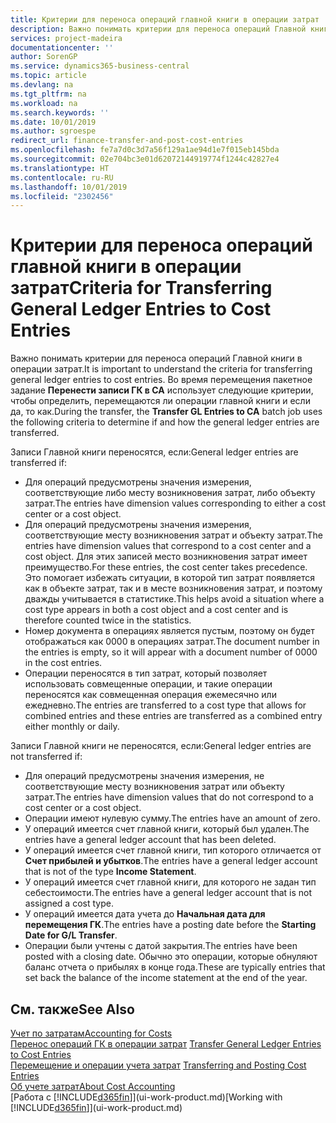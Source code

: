 ```yaml
---
title: Критерии для переноса операций главной книги в операции затрат | Документация Майкрософт
description: Важно понимать критерии для переноса операций Главной книги в операции затрат. Во время перемещения пакетное задание **Перенести записи ГК в CA** использует следующие критерии, чтобы определить, перемещаются ли операции главной книги и если да, то как.
services: project-madeira
documentationcenter: ''
author: SorenGP
ms.service: dynamics365-business-central
ms.topic: article
ms.devlang: na
ms.tgt_pltfrm: na
ms.workload: na
ms.search.keywords: ''
ms.date: 10/01/2019
ms.author: sgroespe
redirect_url: finance-transfer-and-post-cost-entries
ms.openlocfilehash: fe7a7d0c3d7a56f129a1ae94d1e7f015eb145bda
ms.sourcegitcommit: 02e704bc3e01d62072144919774f1244c42827e4
ms.translationtype: HT
ms.contentlocale: ru-RU
ms.lasthandoff: 10/01/2019
ms.locfileid: "2302456"
---
```

# <a name="criteria-for-transferring-general-ledger-entries-to-cost-entries"></a><span data-ttu-id="28c9e-104">Критерии для переноса операций главной книги в операции затрат</span><span class="sxs-lookup"><span data-stu-id="28c9e-104">Criteria for Transferring General Ledger Entries to Cost Entries</span></span>
<span data-ttu-id="28c9e-105">Важно понимать критерии для переноса операций Главной книги в операции затрат.</span><span class="sxs-lookup"><span data-stu-id="28c9e-105">It is important to understand the criteria for transferring general ledger entries to cost entries.</span></span> <span data-ttu-id="28c9e-106">Во время перемещения пакетное задание **Перенести записи ГК в CA** использует следующие критерии, чтобы определить, перемещаются ли операции главной книги и если да, то как.</span><span class="sxs-lookup"><span data-stu-id="28c9e-106">During the transfer, the **Transfer GL Entries to CA** batch job uses the following criteria to determine if and how the general ledger entries are transferred.</span></span>  

<span data-ttu-id="28c9e-107">Записи Главной книги переносятся, если:</span><span class="sxs-lookup"><span data-stu-id="28c9e-107">General ledger entries are transferred if:</span></span>  

-   <span data-ttu-id="28c9e-108">Для операций предусмотрены значения измерения, соответствующие либо месту возникновения затрат, либо объекту затрат.</span><span class="sxs-lookup"><span data-stu-id="28c9e-108">The entries have dimension values corresponding to either a cost center or a cost object.</span></span>  
-   <span data-ttu-id="28c9e-109">Для операций предусмотрены значения измерения, соответствующие месту возникновения затрат и объекту затрат.</span><span class="sxs-lookup"><span data-stu-id="28c9e-109">The entries have dimension values that correspond to a cost center and a cost object.</span></span> <span data-ttu-id="28c9e-110">Для этих записей место возникновения затрат имеет преимущество.</span><span class="sxs-lookup"><span data-stu-id="28c9e-110">For these entries, the cost center takes precedence.</span></span> <span data-ttu-id="28c9e-111">Это помогает избежать ситуации, в которой тип затрат появляется как в объекте затрат, так и в месте возникновения затрат, и поэтому дважды учитывается в статистике.</span><span class="sxs-lookup"><span data-stu-id="28c9e-111">This helps avoid a situation where a cost type appears in both a cost object and a cost center and is therefore counted twice in the statistics.</span></span>  
-   <span data-ttu-id="28c9e-112">Номер документа в операциях является пустым, поэтому он будет отображаться как 0000 в операциях затрат.</span><span class="sxs-lookup"><span data-stu-id="28c9e-112">The document number in the entries is empty, so it will appear with a document number of 0000 in the cost entries.</span></span>  
-   <span data-ttu-id="28c9e-113">Операции переносятся в тип затрат, который позволяет использовать совмещенные операции, и такие операции переносятся как совмещенная операция ежемесячно или ежедневно.</span><span class="sxs-lookup"><span data-stu-id="28c9e-113">The entries are transferred to a cost type that allows for combined entries and these entries are transferred as a combined entry either monthly or daily.</span></span>  

<span data-ttu-id="28c9e-114">Записи Главной книги не переносятся, если:</span><span class="sxs-lookup"><span data-stu-id="28c9e-114">General ledger entries are not transferred if:</span></span>  

-   <span data-ttu-id="28c9e-115">Для операций предусмотрены значения измерения, не соответствующие месту возникновения затрат или объекту затрат.</span><span class="sxs-lookup"><span data-stu-id="28c9e-115">The entries have dimension values that do not correspond to a cost center or a cost object.</span></span>  
-   <span data-ttu-id="28c9e-116">Операции имеют нулевую сумму.</span><span class="sxs-lookup"><span data-stu-id="28c9e-116">The entries have an amount of zero.</span></span>  
-   <span data-ttu-id="28c9e-117">У операций имеется счет главной книги, который был удален.</span><span class="sxs-lookup"><span data-stu-id="28c9e-117">The entries have a general ledger account that has been deleted.</span></span>  
-   <span data-ttu-id="28c9e-118">У операций имеется счет главной книги, тип которого отличается от **Счет прибылей и убытков**.</span><span class="sxs-lookup"><span data-stu-id="28c9e-118">The entries have a general ledger account that is not of the type **Income Statement**.</span></span>  
-   <span data-ttu-id="28c9e-119">У операций имеется счет главной книги, для которого не задан тип себестоимости.</span><span class="sxs-lookup"><span data-stu-id="28c9e-119">The entries have a general ledger account that is not assigned a cost type.</span></span>  
-   <span data-ttu-id="28c9e-120">У операций имеется дата учета до **Начальная дата для перемещения ГК**.</span><span class="sxs-lookup"><span data-stu-id="28c9e-120">The entries have a posting date before the **Starting Date for G/L Transfer**.</span></span>  
-   <span data-ttu-id="28c9e-121">Операции были учтены с датой закрытия.</span><span class="sxs-lookup"><span data-stu-id="28c9e-121">The entries have been posted with a closing date.</span></span> <span data-ttu-id="28c9e-122">Обычно это операции, которые обнуляют баланс отчета о прибылях в конце года.</span><span class="sxs-lookup"><span data-stu-id="28c9e-122">These are typically entries that set back the balance of the income statement at the end of the year.</span></span>  

## <a name="see-also"></a><span data-ttu-id="28c9e-123">См. также</span><span class="sxs-lookup"><span data-stu-id="28c9e-123">See Also</span></span>  
[<span data-ttu-id="28c9e-124">Учет по затратам</span><span class="sxs-lookup"><span data-stu-id="28c9e-124">Accounting for Costs</span></span>](finance-manage-cost-accounting.md)  
 <span data-ttu-id="28c9e-125">[Перенос операций ГК в операции затрат](finance-how-to-transfer-general-ledger-entries-to-cost-entries.md) </span><span class="sxs-lookup"><span data-stu-id="28c9e-125">[Transfer General Ledger Entries to Cost Entries](finance-how-to-transfer-general-ledger-entries-to-cost-entries.md) </span></span>  
 <span data-ttu-id="28c9e-126">[Перемещение и операции учета затрат](finance-transfer-and-post-cost-entries.md) </span><span class="sxs-lookup"><span data-stu-id="28c9e-126">[Transferring and Posting Cost Entries](finance-transfer-and-post-cost-entries.md) </span></span>  
 [<span data-ttu-id="28c9e-127">Об учете затрат</span><span class="sxs-lookup"><span data-stu-id="28c9e-127">About Cost Accounting</span></span>](finance-about-cost-accounting.md)  
 <span data-ttu-id="28c9e-128">[Работа с [!INCLUDE[d365fin](includes/d365fin_md.md)]](ui-work-product.md)</span><span class="sxs-lookup"><span data-stu-id="28c9e-128">[Working with [!INCLUDE[d365fin](includes/d365fin_md.md)]](ui-work-product.md)</span></span>
